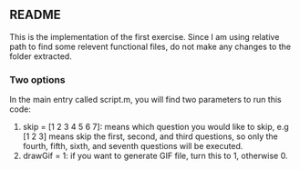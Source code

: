 ## README
This is the implementation of the first exercise. Since I am using relative path to find some relevent functional files, do not make any changes to the folder extracted. 

### Two options
In the main entry called script.m, you will find two parameters to run this code:
1. skip = [1 2 3 4 5 6 7]: means which question you would like to skip, e.g [1 2 3] means skip the first, second, and third questions, so only the fourth, fifth, sixth, and seventh questions will be executed.
2. drawGif = 1: if you want to generate GIF file, turn this to 1, otherwise 0.